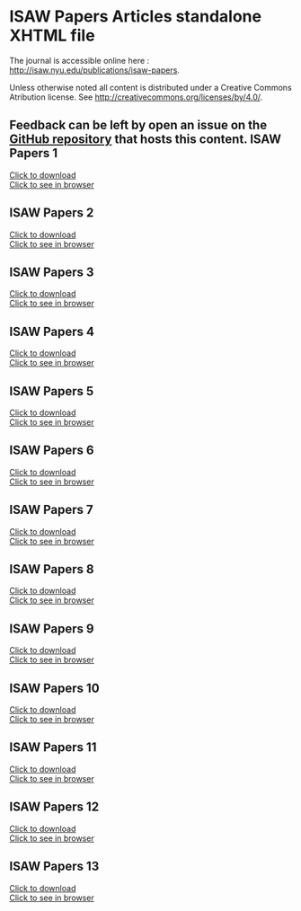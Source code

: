 # ISAW Papers Articles standalone XHTML file



The journal is accessible online here : <a href="http://isaw.nyu.edu/publications/isaw-papers">http://isaw.nyu.edu/publications/isaw-papers</a>.

Unless otherwise noted all content is distributed under a Creative Commons Atribution license. See <a href="http://creativecommons.org/licenses/by/4.0/">http://creativecommons.org/licenses/by/4.0/</a>.

Feedback can be left by open an issue on the <a href="https://github.com/fmezard/isaw-papers-xhtml-standalone/">GitHub repository</a> that hosts this content.
ISAW Papers 1  
---
<a href='1/isaw-papers-1-offprints.xhtml' download>Click to download</a>  
<a href='1/isaw-papers-1-offprints.xhtml'>Click to see in browser</a>

ISAW Papers 2  
---
<a href='2/isaw-papers-2-offprints.xhtml' download>Click to download</a>  
<a href='2/isaw-papers-2-offprints.xhtml'>Click to see in browser</a>

ISAW Papers 3  
---
<a href='3/isaw-papers-3-offprints.xhtml' download>Click to download</a>  
<a href='3/isaw-papers-3-offprints.xhtml'>Click to see in browser</a>

ISAW Papers 4  
---
<a href='4/isaw-papers-4-offprints.xhtml' download>Click to download</a>  
<a href='4/isaw-papers-4-offprints.xhtml'>Click to see in browser</a>

ISAW Papers 5  
---
<a href='5/isaw-papers-5-offprints.xhtml' download>Click to download</a>  
<a href='5/isaw-papers-5-offprints.xhtml'>Click to see in browser</a>

ISAW Papers 6  
---
<a href='6/isaw-papers-6-offprints.xhtml' download>Click to download</a>  
<a href='6/isaw-papers-6-offprints.xhtml'>Click to see in browser</a>

ISAW Papers 7  
---
<a href='7/isaw-papers-7-offprints.xhtml' download>Click to download</a>  
<a href='7/isaw-papers-7-offprints.xhtml'>Click to see in browser</a>

ISAW Papers 8  
---
<a href='8/isaw-papers-8-offprints.xhtml' download>Click to download</a>  
<a href='8/isaw-papers-8-offprints.xhtml'>Click to see in browser</a>

ISAW Papers 9  
---
<a href='9/isaw-papers-9-offprints.xhtml' download>Click to download</a>  
<a href='9/isaw-papers-9-offprints.xhtml'>Click to see in browser</a>

ISAW Papers 10  
---
<a href='10/isaw-papers-10-offprints.xhtml' download>Click to download</a>  
<a href='10/isaw-papers-10-offprints.xhtml'>Click to see in browser</a>

ISAW Papers 11  
---
<a href='11/isaw-papers-11-offprints.xhtml' download>Click to download</a>  
<a href='11/isaw-papers-11-offprints.xhtml'>Click to see in browser</a>

ISAW Papers 12  
---
<a href='12/isaw-papers-12-offprints.xhtml' download>Click to download</a>  
<a href='12/isaw-papers-12-offprints.xhtml'>Click to see in browser</a>

ISAW Papers 13  
---
<a href='13/isaw-papers-13-offprints.xhtml' download>Click to download</a>  
<a href='13/isaw-papers-13-offprints.xhtml'>Click to see in browser</a>

